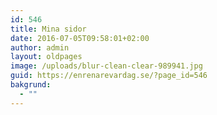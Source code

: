 ```yaml
---
id: 546
title: Mina sidor
date: 2016-07-05T09:58:01+02:00
author: admin
layout: oldpages
image: /uploads/blur-clean-clear-989941.jpg
guid: https://enrenarevardag.se/?page_id=546
bakgrund:
  - ""
---
```

